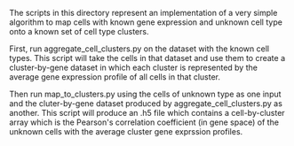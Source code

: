 The scripts in this directory represent an implementation of a very simple
algorithm to map cells with known gene expression and unknown cell type
onto a known set of cell type clusters.

First, run aggregate_cell_clusters.py on the dataset with the known
cell types. This script will take the cells in that dataset and use
them to create a cluster-by-gene dataset in which each cluster is
represented by the average gene expression profile of all cells in that
cluster.

Then run map_to_clusters.py using the cells of unknown type as one input
and the cluter-by-gene dataset produced by aggregate_cell_clusters.py
as another. This script will produce an .h5 file which contains a
cell-by-cluster array which is the Pearson's correlation coefficient
(in gene space) of the unknown cells with the average cluster gene
exprssion profiles.
